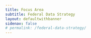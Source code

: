 ```yaml
---
title: Focus Area
subtitle: Federal Data Strategy
layout: defaultwithbanner
sidenav: false
# permalink: /federal-data-strategy/
---
```

<!-- ### Overview
The use of data is transforming the world. The way the Federal Government provides, maintains, and uses data has a unique place in society, and maintaining trust in Federal data is pivotal to a democratic process. To meet the changing role of data and needs of democracy, the Federal Government created a coordinated and integrated data strategy that better enables data to deliver on mission, serve the public, and steward resources while respecting privacy and confidentiality.  The mission of the Federal Data Strategy is to fully leverage the value of federal data for mission, service, and the public good by guiding the Federal Government in practicing ethical governance, conscious design, and a learning culture.

### Why this matters to the CDO Council:
The Federal Data Strategy and the Federal Chief Data Officers Council share a vision to lead transformational change that improves the nation’s ability to leverage data as a strategy asset.  The Chief Data Officers Council and the CDOs have a critical role in the policies and implementations of the Federal Data Strategy.  The Council supports CDOs learning about policy developments, sharing best practices and collaboratively working on shared challenges. The Council also partners with OMB and other CXO councils to  identify cross-cutting opportunities that the Councils can solve most effectively together.
<p>&nbsp;</p> -->
